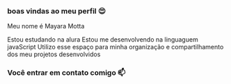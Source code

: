 ### boas vindas ao meu perfil 😍

Meu nome é Mayara Motta  

Estou estudando na alura
Estou me desenvolvendo na linguaguem javaScript
Utilizo esse espaço para minha organização e compartilhamento dos meu projetos desenvolvidos 

### Você entrar em contato comigo 📫

